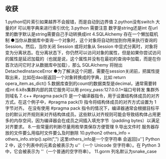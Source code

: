 ## 收获
1.python切片索引如果越界不会报错，而是自动到边界值
2.python没有switch 大量的if 可以用字典来进行索引优化
3.python 需要注意 数字是string还是int 在url里的数字默认是string需要自己手动转换成int
4.SQLAlchemy 存在一个懒加载机制 
●当你从数据库中查询一个对象时，这个对象将自动附加到你用来执行查询的 Session。然后，当你关闭 Session 或将对象从 Session 中显式分离时，对象将变为分离状态。在分离状态下，你仍然可以访问对象的属性，但是如果你尝试访问的属性是延迟加载的（也就是说，这个属性并没有在最初的查询中加载，而是在你首次访问它时才从数据库中加载），那么 SQLAlchemy 将抛出 DetachedInstanceError
●为了解决这个问题，需要在session关闭前，把属性提取出来，比如在dao层返回一个对象转换成的字典，比如  return opera_item.as_dict()
5.数据库查到的count的数据类型是decimal，通常需要转成int
6.k8s集群内部的其它服务可以用 proxy_pass:127.0.0.1+端口号转发 集群外则域名
7. c++ 
#pragma pack(1) 是一个编译器指令，用于设置结构体成员的对齐方式。在这个例子中，#pragma pack(1) 指令将结构体成员的对齐方式设置为 1 字节对齐。
在没有使用 #pragma pack 指令的情况下，编译器通常会根据目标平台的默认对齐规则来对齐结构体成员。这些默认对齐规则可能会导致结构体占用更多的内存空间，因为编译器会在成员之间插入填充字节（padding bytes）以满足对齐要求。
8.一些常量的判断尽量用枚举类保存方便管理
9.导出文件时 服务器存放的文件要么用临时文件要么及时删除
10.python2 others_info = others_info.strip().split(",") 这里others_info是一个空字符串 会返回[u'']
Python 2 中，这个列表中的元素会被表示为 u''（一个 Unicode 空字符串）。在 Python 3 中，它会被表示为 ''（一个普通的空字符串）。
11.gorm 列名默认为snake_case




